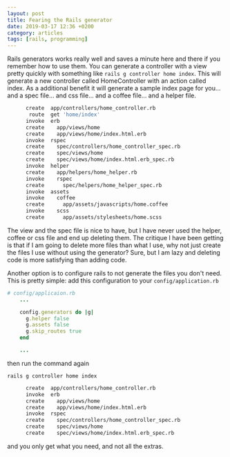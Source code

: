 ```yaml
---
layout: post
title: Fearing the Rails generator
date: 2019-03-17 12:36 +0200
category: articles
tags: [rails, programming]
---
```


Rails generators works really well and saves a minute here and there if you remember how to use them.  You can generate a controller
with a view pretty quickly with something like `rails g controller home index`. This will generate a new controller called HomeController
with an action called index. As a additional benefit it will generate a sample index page for you... and a spec file... and css file...
and a coffee file... and a helper file.

```bash
      create  app/controllers/home_controller.rb
       route  get 'home/index'
      invoke  erb
      create    app/views/home
      create    app/views/home/index.html.erb
      invoke  rspec
      create    spec/controllers/home_controller_spec.rb
      create    spec/views/home
      create    spec/views/home/index.html.erb_spec.rb
      invoke  helper
      create    app/helpers/home_helper.rb
      invoke    rspec
      create      spec/helpers/home_helper_spec.rb
      invoke  assets
      invoke    coffee
      create      app/assets/javascripts/home.coffee
      invoke    scss
      create      app/assets/stylesheets/home.scss
```

The view and the spec file is nice to have, but I have never used the helper, coffee or css file and end up deleting them.  The critique I have
been getting is that if I am going to delete more files than what I use, why not just create the files I use without using the generator? Sure, but I
am lazy and deleting code is more satisfying than adding code.

Another option is to configure rails to not generate the files you don't need.  This is pretty simple: add this configuration to your `config/application.rb`

```ruby
# config/applicaion.rb
    ...

    config.generators do |g|
      g.helper false
      g.assets false
      g.skip_routes true
    end

    ...
```

then run the command again

`rails g controller home index`

```bash
      create  app/controllers/home_controller.rb
      invoke  erb
      create    app/views/home
      create    app/views/home/index.html.erb
      invoke  rspec
      create    spec/controllers/home_controller_spec.rb
      create    spec/views/home
      create    spec/views/home/index.html.erb_spec.rb
```

and you only get what you need, and not all the extras.
